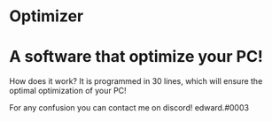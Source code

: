 # Optimizer

# A software that optimize your PC!

How does it work?
It is programmed in 30 lines, which will ensure the optimal optimization of your PC!

For any confusion you can contact me on discord!
edward.#0003
